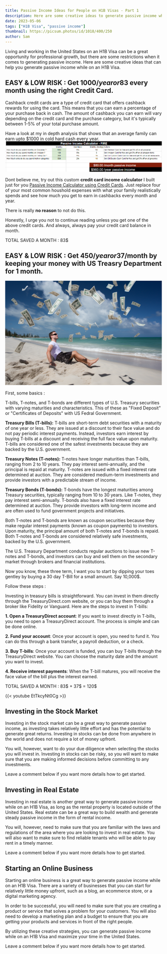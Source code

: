 ```yaml
---
title: Passive Income Ideas for People on H1B Visas - Part 1
description: Here are some creative ideas to generate passive income while on an H1B Visa 
date: 2023-05-06
tags: ["H1B Visa", "passive income"] 
thumbnail: https://picsum.photos/id/1018/400/250
author: Sam
---
```


Living and working in the United States on an H1B Visa can be a great opportunity for professional growth, but there are some restrictions when it comes to generating passive income. Here are some creative ideas that can help you generate passive income while on an H1B Visa. 

## EASY & LOW RISK : Get 1000$/year or 83$ every month using the right Credit Card.

Cashback credit cards are a type of credit card that offers cashback rewards for using the card. This means that you can earn a percentage of your purchase back in cash. The amount of cashback you can earn will vary depending on the credit card and the purchase category, but it's typically between 1-5% of your total purchase amount.


Have a look at my in depth analysis that shows that an average family can earn upto $1000 in cold hard cash every year.
![passive-income-calculator](/calculator.png)

Dont believe me, try out this custom **credit card income calculator** I built just for you [Passive Income Calculator using Credit Cards](/subsrcibe/). Just replace four of your most common houshold expenses with what your family realistically spends and see how much you get to earn in cashbacks every month and year.

There is really **no reason** to not do this. 

Honestly, I urge you not to continue reading unless you get one of the above credit cards.
And always, always pay your credit card balance in month.

TOTAL SAVED A MONTH : 83$

## EASY & LOW RISK : Get 450$/year or 37$/month by keeping your money with US Treasry Department for 1 month.

![some-pic](/tbills.png)

First, some basics : 

T-bills, T-notes, and T-bonds are different types of U.S. Treasury securities with varying maturities and characteristics. This of these as "Fixed Deposit" or "Certificates of Deposits" with US Fedral Government.

**Treasury Bills (T-bills):** T-bills are short-term debt securities with a maturity of one year or less. They are issued at a discount to their face value and do not pay periodic interest payments. Instead, investors earn interest by buying T-bills at a discount and receiving the full face value upon maturity. T-bills are considered one of the safest investments because they are backed by the U.S. government.

**Treasury Notes (T-notes):** T-notes have longer maturities than T-bills, ranging from 2 to 10 years. They pay interest semi-annually, and the principal is repaid at maturity. T-notes are issued with a fixed interest rate determined at auction. They are considered medium-term investments and provide investors with a predictable stream of income.

**Treasury Bonds (T-bonds):** T-bonds have the longest maturities among Treasury securities, typically ranging from 10 to 30 years. Like T-notes, they pay interest semi-annually. T-bonds also have a fixed interest rate determined at auction. They provide investors with long-term income and are often used to fund government projects and initiatives.

Both T-notes and T-bonds are known as coupon securities because they make regular interest payments (known as coupon payments) to investors. Upon maturity, the principal amount of both T-notes and T-bonds is repaid. Both T-notes and T-bonds are considered relatively safe investments, backed by the U.S. government.

The U.S. Treasury Department conducts regular auctions to issue new T-notes and T-bonds, and investors can buy and sell them on the secondary market through brokers and financial institutions.


Now you know, these three term, I want you to start by dipping your toes gentley by buying a 30 day T-Bill for a small amount. Say 10,000$. 

Follow these steps : 

Investing in treasury bills is straightforward. You can invest in them directly through the TreasuryDirect.com website, or you can buy them through a broker like Fidelity or Vanguard. Here are the steps to invest in T-bills:

**1. Open a TreasuryDirect account**: If you want to invest directly in T-bills, you need to open a TreasuryDirect account. The process is simple and can be done online.

**2. Fund your account**: Once your account is open, you need to fund it. You can do this through a bank transfer, a payroll deduction, or a check.

**3. Buy T-bills**: Once your account is funded, you can buy T-bills through the TreasuryDirect website. You can choose the maturity date and the amount you want to invest.

**4. Receive interest payments**: When the T-bill matures, you will receive the face value of the bill plus the interest earned.

TOTAL SAVED A MONTH : 83$ + 37$ = 120$

{{< youtube EtTkcyNt0Cg >}}


## Investing in the Stock Market 

Investing in the stock market can be a great way to generate passive income, as investing takes relatively little effort and has the potential to generate great returns. Investing in stocks can be done from anywhere in the world and does not require a lot of money upfront. 

You will, however, want to do your due diligence when selecting the stocks you will invest in. Investing in stocks can be risky, so you will want to make sure that you are making informed decisions before committing to any investments.

Leave a comment below if you want more details how to get started.

## Investing in Real Estate 

Investing in real estate is another great way to generate passive income while on an H1B Visa, as long as the rental property is located outside of the United States. Real estate can be a great way to build wealth and generate steady passive income in the form of rental income. 

You will, however, need to make sure that you are familiar with the laws and regulations of the area where you are looking to invest in real estate. You will also want to make sure to find reliable tenants who will be able to pay rent in a timely manner. 

Leave a comment below if you want more details how to get started.

## Starting an Online Business 

Starting an online business is a great way to generate passive income while on an H1B Visa. There are a variety of businesses that you can start for relatively little money upfront, such as a blog, an ecommerce store, or a digital marketing agency. 

In order to be successful, you will need to make sure that you are creating a product or service that solves a problem for your customers. You will also need to develop a marketing plan and a budget to ensure that you are getting your products and services in front of the right people.

By utilizing these creative strategies, you can generate passive income while on an H1B Visa and maximize your time in the United States.

Leave a comment below if you want more details how to get started.

